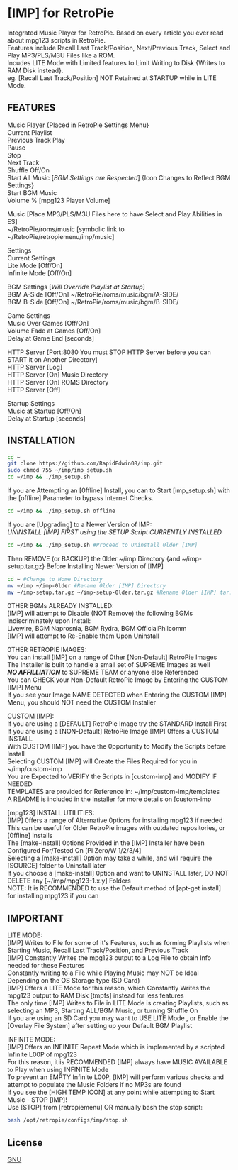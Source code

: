 # [IMP] for RetroPie

Integrated Music Player for RetroPie. Based on every article you ever read about mpg123 scripts in RetroPie.  
Features include Recall Last Track/Position, Next/Previous Track, Select and Play MP3/PLS/M3U Files like a ROM.  
Incudes LITE Mode with Limited features to Limit Writing to Disk {Writes to RAM Disk instead}.  
eg. [Recall Last Track/Position] NOT Retained at STARTUP while in LITE Mode.  

## FEATURES

Music Player {Placed in RetroPie Settings Menu}  
Current Playlist  
Previous Track
Play  
Pause  
Stop  
Next Track  
Shuffle Off/On  
Start All Music [*BGM Settings are Respected*] {Icon Changes to Reflect BGM Settings}  
Start BGM Music  
Volume % [mpg123 Player Volume]  

Music [Place MP3/PLS/M3U Files here to have Select and Play Abilities in ES]  
~/RetroPie/roms/music [symbolic link to ~/RetroPie/retropiemenu/imp/music]  

Settings  
Current Settings  
Lite Mode [Off/On]  
Infinite Mode [Off/On]  

BGM Settings [*Will Override Playlist at Startup*]  
BGM A-Side [Off/On] ~/RetroPie/roms/music/bgm/A-SIDE/  
BGM B-Side [Off/On] ~/RetroPie/roms/music/bgm/B-SIDE/  

Game Settings  
Music Over Games [Off/On]  
Volume Fade at Games [Off/On]  
Delay at Game End [seconds]  

HTTP Server [Port:8080 You must STOP HTTP Server before you can START it on Another Directory]  
HTTP Server [Log]  
HTTP Server [On] Music Directory  
HTTP Server [On] ROMS Directory  
HTTP Server [Off]  

Startup Settings  
Music at Startup [Off/On]  
Delay at Startup [seconds]  

## INSTALLATION

```bash
cd ~
git clone https://github.com/RapidEdwin08/imp.git
sudo chmod 755 ~/imp/imp_setup.sh
cd ~/imp && ./imp_setup.sh
```

If you are Attempting an [0ffline] Install, you can to Start [imp_setup.sh] with the [offline] Parameter to bypass Internet Checks.
```bash
cd ~/imp && ./imp_setup.sh offline
```

If you are [Upgrading] to a Newer Version of IMP:  
*UNINSTALL [IMP] FIRST using the SETUP Script CURRENTLY INSTALLED*  
```bash
cd ~/imp && ./imp_setup.sh #Proceed to Uninstall 0lder [IMP]
```
Then REMOVE (or BACKUP) the 0lder ~/imp Directory {and ~/imp-setup.tar.gz} Before Installing Newer Version of [IMP]  
```bash
cd ~ #Change to Home Directory
mv ~/imp ~/imp-0lder #Rename 0lder [IMP] Directory
mv ~/imp-setup.tar.gz ~/imp-setup-0lder.tar.gz #Rename 0lder [IMP] tar.gz
```

0THER BGMs ALREADY INSTALLED:  
[IMP] will attempt to Disable (NOT Remove) the following BGMs Indiscriminately upon Install:  
Livewire, BGM Naprosnia, BGM Rydra, BGM OfficialPhilcomm  
[IMP] will attempt to Re-Enable them Upon Uninstall  

0THER RETROPIE IMAGES:  
You can install [IMP] on a range of 0ther [Non-Default] RetroPie Images  
The Installer is built to handle a small set of SUPREME Images as well  
***NO AFFILLIATION*** to SUPREME TEAM or anyone else Referenced  
You can CHECK your Non-Default RetroPie Image by Entering the CUSTOM [IMP] Menu  
If you see your Image NAME DETECTED when Entering the CUSTOM [IMP] Menu, you should NOT need the CUSTOM Installer  

CUSTOM [IMP]:  
If you are using a [DEFAULT] RetroPie Image try the STANDARD Install First  
If you are using a [NON-Default] RetroPie Image [IMP] 0ffers a CUSTOM INSTALL  
With CUSTOM [IMP] you have the 0pportunity to Modify the Scripts before Install  
Selecting CUSTOM [IMP] will Create the Files Required for you in ~/imp/custom-imp  
You are Expected to VERIFY the Scripts in [custom-imp] and MODIFY IF NEEDED  
TEMPLATES are provided for Reference in: ~/imp/custom-imp/templates  
A README is included in the Installer for more details on [custom-imp  

[mpg123] INSTALL UTILITIES:  
[IMP] 0ffers a range of Alternative 0ptions for installing mpg123 if needed  
This can be useful for 0lder RetroPie images with outdated repositories, or [0ffline] Installs  
The [make-install] 0ptions Provided in the [IMP] Installer have been Configured For/Tested On [Pi Zero/W 1/2/3/4]  
Selecting a [make-install] 0ption may take a while, and will require the [SOURCE] folder to Uninstall later  
If you choose a [make-install] 0ption and want to UNINSTALL later, DO NOT DELETE any [~/imp/mpg123-1.x.y] Folders  
NOTE: It is RECOMMENDED to use the Default method of [apt-get install] for installing mpg123 if you can  

## IMPORTANT

LITE MODE:  
[IMP] Writes to File for some of it's Features, such as forming Playlists when Starting Music, Recall Last Track/Position, and Previous Track  
[IMP] Constantly Writes the mpg123 output to a Log File to obtain Info needed for these Features  
Constantly writing to a File while Playing Music may NOT be Ideal Depending on the OS Storage type (SD Card)  
[IMP] 0ffers a LITE Mode for this reason, which Constantly Writes the mpg123 output to RAM Disk [tmpfs] instead for less features  
The only time [IMP] Writes to File in LITE Mode is creating Playlists, such as selecting an MP3, Starting ALL/BGM Music, or turning Shuffle On  
If you are using an SD Card you may want to USE LITE Mode , or Enable the [Overlay File System] after setting up your Default BGM Playlist  

INFINITE MODE:  
[IMP] 0ffers an INFINITE Repeat Mode which is implemented by a scripted Infinite L00P of mpg123  
For this reason, it is RECOMMENDED [IMP] always have MUSIC AVAILABLE to Play when using INFINITE Mode  
To prevent an EMPTY Infinite L00P, [IMP] will perform various checks and attempt to populate the Music Folders if no MP3s are found  
If you see the [HIGH TEMP ICON] at any point while attempting to Start Music - STOP [IMP]!  
Use [STOP] from [retropiemenu] OR manually bash the stop script:  
```bash
bash /opt/retropie/configs/imp/stop.sh
```

## License
[GNU](https://www.gnu.org/licenses/gpl-3.0.en.html)
